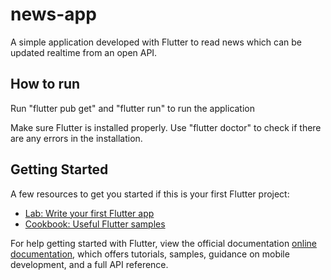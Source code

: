 # news-app

A simple application developed with Flutter to read news which can be updated realtime from an open API.

## How to run

Run "flutter pub get" and "flutter run" to run the application

Make sure Flutter is installed properly. Use "flutter doctor" to check if there are any errors in the installation.

## Getting Started

A few resources to get you started if this is your first Flutter project:

- [Lab: Write your first Flutter app](https://flutter.dev/docs/get-started/codelab)
- [Cookbook: Useful Flutter samples](https://flutter.dev/docs/cookbook)

For help getting started with Flutter, view the official documentation
[online documentation](https://flutter.dev/docs), which offers tutorials,
samples, guidance on mobile development, and a full API reference.
